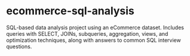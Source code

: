 # ecommerce-sql-analysis
SQL-based data analysis project using an eCommerce dataset. Includes queries with SELECT, JOINs, subqueries, aggregation, views, and optimization techniques, along with answers to common SQL interview questions.
